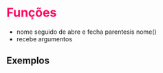 # Funções

  * nome seguido de abre e fecha parentesis nome()
  * recebe argumentos


## Exemplos

<style>
  @import url("https://urlaqui.com/style.css");

  h1 {
    color: rgb(255, 0, 100);
    width: calc(100% - 10px);
  }
</style>

